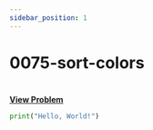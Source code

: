 ```yaml
---
sidebar_position: 1
---
```


# 0075-sort-colors
#
[**View Problem**](https://leetcode.com/problems/sort-colors)

```python 0075-sort-colors
print("Hello, World!")
```